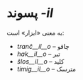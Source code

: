 # پسوند *<span dir="ltr">-il</span>*

به معنی «ابزار» است:

- *tranĉ__il__o*    – چاقو
- *hak__il__o*      – تبر
- *ŝlos__il__o*     – کلید
- *timig__il__o*    – مترسک
